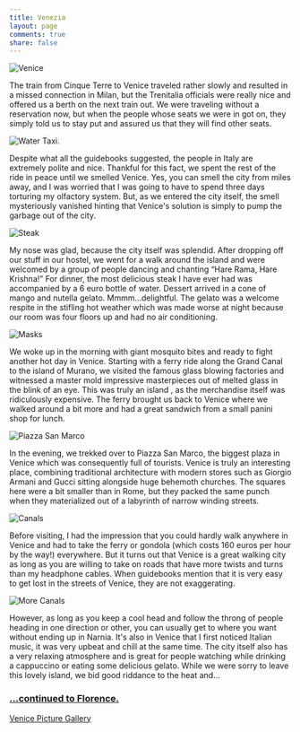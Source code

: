 ```yaml
---
title: Venezia
layout: page
comments: true
share: false
---
```


![Venice](https://lh4.googleusercontent.com/-MQ5Vo4OZQ_k/UeFbbYpRyOI/AAAAAAAAGAo/ezqqkLApltk/IMG_3524.JPG "The beautiful Venice.")

The train from Cinque Terre to Venice traveled rather slowly and resulted in a missed connection in Milan, but the Trenitalia officials were really nice and offered us a berth on the next train out. We were traveling without a reservation now, but when the people whose seats we were in got on, they simply told us to stay put and assured us that they will find other seats. 

![Water Taxi.](https://lh6.googleusercontent.com/-gQhw-t3XYAg/UeFbcHKI5dI/AAAAAAAAGA4/CtzkNbekrEo/IMG_3536.JPG "Il Boat. Water Taxi.")

Despite what all the guidebooks suggested, the people in Italy are extremely polite and nice. Thankful for this fact, we spent the rest of the ride in peace until we smelled Venice. Yes, you can smell the city from miles away, and I was worried that I was going to have to spend three days torturing my olfactory system. But, as we entered the city itself, the smell mysteriously vanished hinting that Venice's solution is simply to pump the garbage out of the city.

![Steak](https://lh4.googleusercontent.com/-2qAZvLQ8eZw/UeFbZdCh5CI/AAAAAAAAGAY/GHmSqjbPBmQ/IMG_3505.JPG "An absolutely delicious Steak.")

My nose was glad, because the city itself was splendid. After dropping off our stuff in our hostel, we went for a walk around the island and were welcomed by a group of people dancing and chanting “Hare Rama, Hare Krishna!” For dinner, the most delicious steak I have ever had was accompanied by a 6 euro bottle of water. Dessert arrived in a cone of mango and nutella gelato. 
Mmmm...delightful. The gelato was a welcome respite in the stifling hot weather which was made worse at night because our room was four floors up and had no air conditioning.

![Masks](https://lh3.googleusercontent.com/-G6qvhHlsWd0/UeFbe1yy7GI/AAAAAAAAGCM/PTIx-jGNODg/IMG_3614.JPG)

We woke up in the morning with giant mosquito bites and ready to fight another hot day in Venice. Starting with a ferry ride along the Grand Canal to the island of Murano, we visited the famous glass blowing factories and witnessed a master mold impressive masterpieces out of melted glass in the blink of an eye. This was truly an island , as the merchandise itself was ridiculously expensive. The ferry brought us back to Venice where we walked around a bit more and had a great sandwich from a small panini shop for lunch. 

![Piazza San Marco](https://lh6.googleusercontent.com/-NUgQfHcxFC0/UeFbhkfmEJI/AAAAAAAAGCA/SRLxj6btoJY/IMG_3749.JPG "Piazza San Marco.")

In the evening, we trekked over to Piazza San Marco, the biggest plaza in Venice which was consequently full of tourists. Venice is truly an interesting place, combining traditional architecture with modern stores such as Giorgio Armani and Gucci sitting alongside huge behemoth churches. The squares here were a bit smaller than in Rome, but they packed the same punch when they materialized out of a labyrinth of narrow winding streets.

![Canals](https://lh4.googleusercontent.com/-vNsf0yiQ3Ew/UeFbdoU0k6I/AAAAAAAAGBM/GcDaOwISkP0/IMG_3585.JPG "The waterways were pretty picturesque.")

Before visiting, I had the impression that you could hardly walk anywhere in Venice and had to take the ferry or gondola (which costs 160 euros per hour by the way!) everywhere. But it turns out that Venice is a great walking city as long as you are willing to take on roads that have more twists and turns than my headphone cables. When guidebooks mention that it is very easy to get lost in the streets of Venice, they are not exaggerating. 

![More Canals](https://lh4.googleusercontent.com/-SwFOX2OwxZg/UeFbfmp4LNI/AAAAAAAAGBk/AXUDzhw8EYw/IMG_3651.JPG "I'm running out of words for this beautiful place.")

However, as long as you keep a cool head and follow the throng of people heading in one direction or other, you can usually get to where you want without ending up in Narnia. It's also in Venice that I first noticed Italian music, it was very upbeat and chill at the same time. The city itself also has a very relaxing atmosphere and is great for people watching while drinking a cappuccino or eating some delicious gelato. While we were sorry to leave this lovely island, 
we bid good riddance to the heat and... 

### [...continued to Florence. <i class="fa fa-arrow-circle-right"></i>](florence.html)

[Venice Picture Gallery](https://plus.google.com/photos/110745696308108020413/albums/5895296426558380897?authkey=CNS216Xhzsr4sAE)